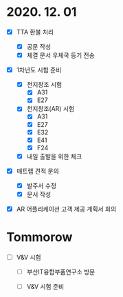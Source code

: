 # 2020. 12. 01

- [x] TTA 환불 처리
  - [x] 공문 작성
  - [x] 체결 문서 우체국 등기 전송
- [x] 1차년도 시험 준비
  - [x] 천지창조 시험
    - [x] A31
    - [x] E27
  - [x] 천지창조(AR) 시험
    - [x] A31
    - [x] E27
    - [x] E32
    - [x] E41
    - [x] F24
  - [x] 내일 출발을 위한 체크

- [x] 매트랩 견적 문의
  - [x] 발주서 수정
  - [x] 문서 작성
- [x] AR 어플리케이션 고객 제공 계획서 회의



# Tommorow

- [ ] V&V 시험
  - [ ] 부산IT융합부품연구소 방문
  - [ ] V&V 시험 준비


